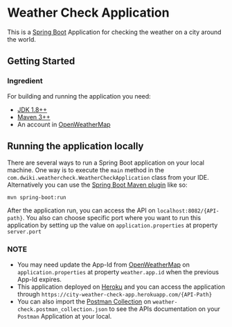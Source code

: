 # Weather Check Application
This is a [Spring Boot](http://projects.spring.io/spring-boot/) Application for checking the weather on a city around the world.

## Getting Started
### Ingredient
For building and running the application you need:
- [JDK 1.8++](http://www.oracle.com/technetwork/java/javase/downloads/jdk8-downloads-2133151.html)
- [Maven 3++](https://maven.apache.org)
- An account in [OpenWeatherMap](https://openweathermap.org/)

## Running the application locally
There are several ways to run a Spring Boot application on your local machine. One way is to execute the `main` method in the `com.dwiki.weathercheck.WeatherCheckApplication` class from your IDE.
Alternatively you can use the [Spring Boot Maven plugin](https://docs.spring.io/spring-boot/docs/current/reference/html/build-tool-plugins-maven-plugin.html) like so:

```shell
mvn spring-boot:run
```
After the application run, you can access the API on `localhost:8082/{API-path}`. You also can choose specific port where you want to run this application by setting up the value on `application.properties` at property `server.port`
### NOTE
- You may need update the App-Id from [OpenWeatherMap](https://openweathermap.org/) on `application.properties` at property `weather.app.id` when the previous App-Id expires.
- This application deployed on [Heroku](https://www.heroku.com/) and you can access the application through `https://city-weather-check-app.herokuapp.com/{API-Path}`
- You can also import the [Postman Collection](https://www.postman.com/) on `weather-check.postman_collection.json` to see the APIs documentation on your `Postman` Application at your local.